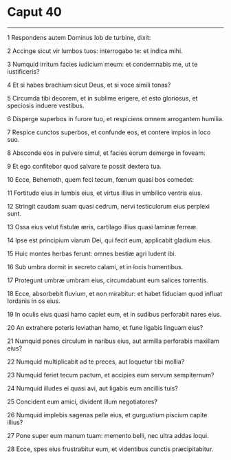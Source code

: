 # Caput 40

***

1 Respondens autem Dominus Iob de turbine, dixit:

2 Accinge sicut vir lumbos tuos: interrogabo te: et indica mihi.

3 Numquid irritum facies iudicium meum: et condemnabis me, ut te iustificeris?

4 Et si habes brachium sicut Deus, et si voce simili tonas?

5 Circumda tibi decorem, et in sublime erigere, et esto gloriosus, et speciosis induere vestibus.

6 Disperge superbos in furore tuo, et respiciens omnem arrogantem humilia.

7 Respice cunctos superbos, et confunde eos, et contere impios in loco suo.

8 Absconde eos in pulvere simul, et facies eorum demerge in foveam:

9 Et ego confitebor quod salvare te possit dextera tua.

10 Ecce, Behemoth, quem feci tecum, fœnum quasi bos comedet:

11 Fortitudo eius in lumbis eius, et virtus illius in umbilico ventris eius.

12 Stringit caudam suam quasi cedrum, nervi testiculorum eius perplexi sunt.

13 Ossa eius velut fistulæ æris, cartilago illius quasi laminæ ferreæ.

14 Ipse est principium viarum Dei, qui fecit eum, applicabit gladium eius.

15 Huic montes herbas ferunt: omnes bestiæ agri ludent ibi.

16 Sub umbra dormit in secreto calami, et in locis humentibus.

17 Protegunt umbræ umbram eius, circumdabunt eum salices torrentis.

18 Ecce, absorbebit fluvium, et non mirabitur: et habet fiduciam quod influat Iordanis in os eius.

19 In oculis eius quasi hamo capiet eum, et in sudibus perforabit nares eius.

20 An extrahere poteris leviathan hamo, et fune ligabis linguam eius?

21 Numquid pones circulum in naribus eius, aut armilla perforabis maxillam eius?

22 Numquid multiplicabit ad te preces, aut loquetur tibi mollia?

23 Numquid feriet tecum pactum, et accipies eum servum sempiternum?

24 Numquid illudes ei quasi avi, aut ligabis eum ancillis tuis?

25 Concident eum amici, divident illum negotiatores?

26 Numquid implebis sagenas pelle eius, et gurgustium piscium capite illius?

27 Pone super eum manum tuam: memento belli, nec ultra addas loqui.

28 Ecce, spes eius frustrabitur eum, et videntibus cunctis præcipitabitur.

